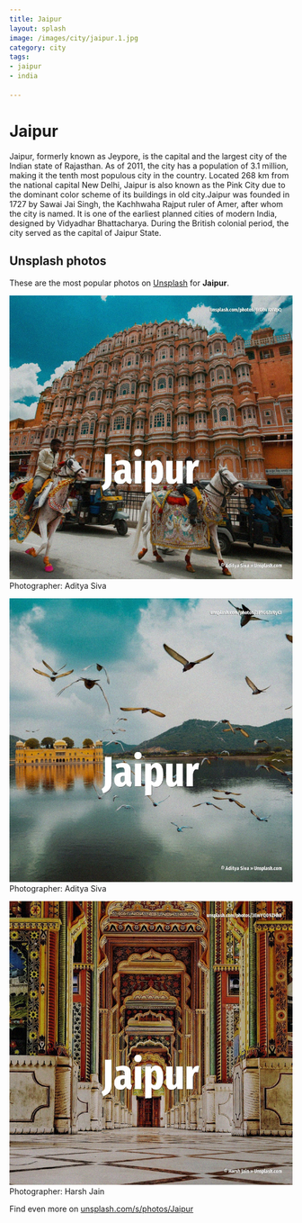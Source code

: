 ```yaml
---
title: Jaipur
layout: splash
image: /images/city/jaipur.1.jpg
category: city
tags:
- jaipur
- india

---
```

# Jaipur

Jaipur, formerly known as Jeypore, is the capital and the largest city of the Indian state of  Rajasthan. As of 2011, the city has a population of 3.1 million, making it the tenth most populous city in the  country. Located 268 km  from the national capital New Delhi, Jaipur is also known as the Pink City due to  the dominant color scheme of its buildings in old city.Jaipur was founded in 1727 by Sawai Jai  Singh, the Kachhwaha Rajput ruler of Amer, after whom the city is named. It is one of the earliest planned cities of modern India, designed by Vidyadhar Bhattacharya. During the British colonial period, the city served as the capital of Jaipur State. 

 
## Unsplash photos
These are the most popular photos on [Unsplash](https://unsplash.com) for **Jaipur**.
 
![Jaipur](/images/city/jaipur.1.jpg)
Photographer:  Aditya Siva
 
![Jaipur](/images/city/jaipur.2.jpg)
Photographer:  Aditya Siva
 
![Jaipur](/images/city/jaipur.3.jpg)
Photographer:  Harsh Jain
 
Find even more on [unsplash.com/s/photos/Jaipur](https://unsplash.com/s/photos/Jaipur)
 
